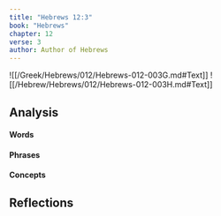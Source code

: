 ```yaml
---
title: "Hebrews 12:3"
book: "Hebrews"
chapter: 12
verse: 3
author: Author of Hebrews
---
```

![[/Greek/Hebrews/012/Hebrews-012-003G.md#Text]]
![[/Hebrew/Hebrews/012/Hebrews-012-003H.md#Text]]

## Analysis

#### Words

#### Phrases

#### Concepts

## Reflections
